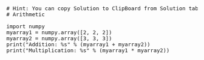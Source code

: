 <pre class="file" data-target="clipboard">
# Hint: You can copy Solution to ClipBoard from Solution tab in Step 4
# Arithmetic

import numpy
myarray1 = numpy.array([2, 2, 2])
myarray2 = numpy.array([3, 3, 3])
print("Addition: %s" % (myarray1 + myarray2))
print("Multiplication: %s" % (myarray1 * myarray2))

</pre>
